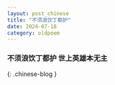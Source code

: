 ```yaml
---
layout: post_chinese
title: "不须浪饮丁都护"
date: 2024-07-18
category: oldpoem
---
```


### 不须浪饮丁都护 世上英雄本无主
{: .chinese-blog }
